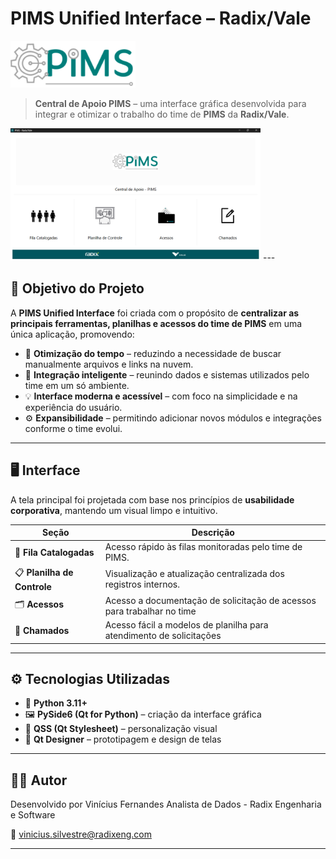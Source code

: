 # PIMS Unified Interface – Radix/Vale

<img src="ui/pimslogo.png" alt="Interface do sistema" width="200">


> **Central de Apoio PIMS** – uma interface gráfica desenvolvida para integrar e otimizar o trabalho do time de **PIMS** da **Radix/Vale**.

<img src="ui/print_app.png" alt="Interface do sistema" width="400">
---

## 🎯 Objetivo do Projeto

A **PIMS Unified Interface** foi criada com o propósito de **centralizar as principais ferramentas, planilhas e acessos do time de PIMS** em uma única aplicação, promovendo:

- 🚀 **Otimização do tempo** – reduzindo a necessidade de buscar manualmente arquivos e links na nuvem.  
- 🧩 **Integração inteligente** – reunindo dados e sistemas utilizados pelo time em um só ambiente.  
- 💡 **Interface moderna e acessível** – com foco na simplicidade e na experiência do usuário.  
- ⚙️ **Expansibilidade** – permitindo adicionar novos módulos e integrações conforme o time evolui.

---

## 🖥️ Interface

A tela principal foi projetada com base nos princípios de **usabilidade corporativa**, mantendo um visual limpo e intuitivo.

| Seção | Descrição |
|-------|------------|
| 👥 **Fila Catalogadas** | Acesso rápido às filas monitoradas pelo time de PIMS. |
| 📋 **Planilha de Controle** | Visualização e atualização centralizada dos registros internos. |
| 🗂️ **Acessos** | Acesso a documentação de solicitação de acessos para trabalhar no time |
| 📝 **Chamados** | Acesso fácil a modelos de planilha para atendimento de solicitações  |

---

## ⚙️ Tecnologias Utilizadas

- 🐍 **Python 3.11+**  
- 🖼️ **PySide6 (Qt for Python)** – criação da interface gráfica  
- 🎨 **QSS (Qt Stylesheet)** – personalização visual 
- 🧩 **Qt Designer** – prototipagem e design de telas 

---

## 👨‍💻 Autor

Desenvolvido por Vinícius Fernandes
Analista de Dados - Radix Engenharia e Software

📧 vinicius.silvestre@radixeng.com

---

